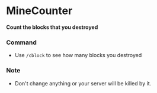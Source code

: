 # MineCounter
**Count the blocks that you destroyed**

### Command
* Use `/cblock` to see how many blocks you destroyed 

### Note
* Don't change anything or your server will be killed by it.
